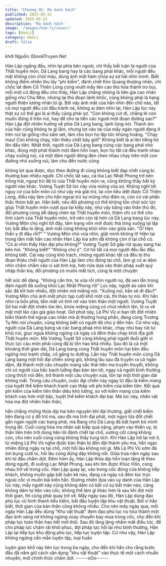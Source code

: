 ```yaml
---
title: "Chương 95: Ma danh hách"
published: 2025-05-22
updated: 2025-05-22
description: 'Ma danh hách'
image: '/images/han-li/cover/'
tags: [HanLi]
category: HanLi
draft: false
---
```


khởi
Nguồn: EbookTruyen.Net

Hàn Lập ngẩng đầu, nhìn lại phía bên ngoài, chỉ thấy bất luận là
người của Thất huyền môn, Dã Lang bang hay là các bang phái
khác, mỗi người đều mặt không còn chút máu, dùng ánh mắt hàm
chứa sự sợ hãi nhìn mình.
Biết không điềm nhiên thu lấy "phi kiếm", đánh chết Kim Quang
thượng nhân, chỉ chốc lát đem Cổ Thiên Long cùng mười mấy tên
cao thủ hóa thành tro bụi, mỗi một cử động đều cho thấy, Hàn
Lập chẳng những là tiên gia cao nhân giống như Chu Nho, nhưng
lại thủ đoạn lãnh khốc, cũng không phải là hạng người thiện
lương nhân từ gì.
Bởi vậy ánh mắt của hắn nhìn đến chỗ nào, tất cả mọi người đều
cúi đầu tránh né, không ai dám nhìn lại, Hàn Lập lúc này thật sự
có thể gọi là ai thấy cũng phải sợ.
"Còn không cút đi, chẳng lẻ còn muốn đứng ở trên núi, hay để
cho ta tiễn các ngươi một đoạn đường sao?" Hàn Lập đột nhiên
hướng về phía Dã Lang bang, lạnh lùng nói.
Thanh âm của hắn cũng không to gì lắm, nhưng lọt vào tai của
mấy ngàn người đang ở trên núi lại giống như sấm sét, làm cho
bọn họ lập tức khủng hoảng.
"Chạy mau! Còn không chạy, hắn thiêu chết bây giờ!" Không biết
là ai lên tiếng hô lên đầu tiên.
Nhất thời, người của Dã Lang bang cùng các bang phái nhỏ khác,
đùng một phát thành một đám hỗn loạn, bọn họ tất cả đều tranh
nhau chạy xuống núi, cả một đám người đông đen chen nhau
chạy trên một con đường nhỏ xuống núi, làm cho đến nước cũng

không lọt qua được, dọc theo đường đi cũng không biết đạp chết
cùng bị thương bao nhiêu người.
Chỉ chốc lát sau, cả tòa Lạc Nhật Phong trở nên trống trải, ngoại
trừ đệ tử của Thất huyền môn ra, cũng không thấy bất kỳ người
nào khác.
Vương Tuyệt Sở lúc này vừa mừng vừa sợ. Không nghĩ tới nguy
cơ của bổn môn cứ như vậy mà giải trừ, lại còn tiêu diệt được Cổ
Thiên Long, điều này làm cho hắn ngoại trừ sự mừng như điên ra,
còn có vài phần thắc thỏm bất an.
Hắn biết, nếu đối phương có thể không tốn chút sức lực giúp Thất
huyền môn vượt qua tai kiếp này, như vậy bằng vào thân thủ đó,
đối phương cũng dễ dàng chèn ép Thất huyền môn, thậm chí có
thể cho tình cảnh của Thất huyền môn, trở nên còn tệ hơn cả Dã
Lang bang lúc này.
Vương Môn chủ nghĩ tới đây, tâm trạng vốn mới được thả lỏng
xuống lại lập tức bắt đầu lo lắng, ánh mắt cũng không khỏi nhìn
vào giữa sân.
"Ồ! Hàn thần y đi đâu rồi?" " Vương Môn chủ vừa nhìn, giật mình
không ít!
Hiện tại trong tầm mắt hắn cao nhân Hàn Lập kia sớm đã không
còn ở tại chỗ cũ.
"Có ai nhìn thấy Hàn đại phu không?" Vương Tuyệt Sở gấp rút
quay sang hai bên hỏi.
"Không biết!"
"Không chú ý".
Cơ hồ tất cả mọi người đều lắc đầu không biết. Cái này cũng khó
trách, những người khác tất cả đều bị thủ đoạn thiêu chết người
của Hàn Lập làm cho đứng tại chỗ, làm gì có ai dám nhìn chằm
chằm vào vị sát tinh kia, hơn nữa dựa vào thân pháp xuất quỷ
nhập thần kia, đối phương có muốn mất tích, cũng là một chuyện

hết sức dể dàng.
"Không cần tìm, ta vừa rồi nhìn người nọ, đã xen lẫn trong đám
người đã xuống khỏi Lạc Nhật Phong rồi" Lúc này, người áo xám
khí sắc đã tốt hơn nhiều, đột nhiên mở miệng nói.
"Xuống núi, hắn sẽ đi đâu?" Vương Môn chủ ánh mắt phức tạp
cười khổ một cái, thì thào tự nói.
Khi hắn nhìn ra bốn phía, tầm mắt vô tình rơi vào trên thân một
người.
Vương Tuyệt Sở hai mắt đột nhiên lóe lên, khóe miệng cũng có
chút nhếch lên, lộ ra vẻ mặt một lão cáo già giảo hoạt.
Giờ phút này, Lệ Phi Vũ vì bạn tốt đột nhiên biến thành thế ngoại
cao nhân mà dị thường hưng phấn, đang cùng Trương Tụ Nhi nói
chuyện, cũng không biết có người đã chú ý đến hắn.
Cứ như vậy, người của Dã Lang bang và các bang phaá nhỏ
khác, chạy như bay rút lui khỏi núi, giục ngựa không ngừng cả
ngày cả đêm tháo chạy khỏi địa giới Thất huyền môn. Mà Vương
Tuyệt Sở cũng không phái người đuổi giết vì thực lực cảu môn
phái cũng đã bị tổn hao khá nhiều.
Sau đó là cả một khoảng thời gian dài, Dã Lang bang cùng Thất
huyền môn hai bên đều ngừng mọi tranh chấp, cố gắng tu dưỡng.
Lần này Thất huyền môn cùng Dã Lang bang một hồi đại chiến
sóng gió, không lâu sau đã truyền ra cả ngàn dặm, đã thành một
câu chuyện mang sắc thái tiên ma truyền thuyết, không chỉ có
người của hắc bạch lưỡng đạo bàn tán tới, ngay cả người bình
thường cũng thích nói đến, trở thành một câu chuyện xưa, tồn tại
một thời gian dài không mất.
Trong câu chuyện, cuộc đại chiến này ngay từ đầu là kiếm mang
của tuyệt thế kiếm khách tranh cao thấp với phi kiếm của kiếm
tiên. Kết quả phi kiếm của kiếm tiên thần diệu khó lường, so với
kiếm mang của kiếm khách cao hơn một bậc, tuyệt thế kiếm
khách đại bại. Mà lúc này, nhân vật hỏa ma đột nhiên hiện thân,

hắn chẳng những thừa dịp hai bên nguyên khí đại thương, giết
chết kiếm tiên đang có ý đồ trừ ma, sau đó ma tính đại phát, một
ngọn lửa đốt chết gần ngàn người các bang phái, mà Bang chủ
Dã Lang đã bất hạnh bỏ mình trong đó. Cuối cùng hỏa ma nhân
sát kiếp quá nặng, phạm vào thiên uy, bị thần tiên trên trời dùng
tiên lôi đánh chết tại chỗ, xương cốt cũng không còn, cho nên cuối
cùng cũng không thấy tung tích.
Khi Hàn Lập trở lại nơi ở, từ miệng Lệ Phi Vũ nghe được bản thân
bị đồn đãi thành yêu ma, hắn ngạc nhiên đứng ngây ra tại chỗ,
một hồi lâu không nói gì. Mà Lệ Phi Vũ sớm đã ôm bụng cười to,
hồi lâu cũng đứng dậy không nổi.
Giữa trưa năm ngày sau khi tử đấu chấm dứt.
Đêm hôm ấy, Hàn Lập thừa dịp hỗn loạn lặng lẽ theo dòng người,
đi xuống Lạc Nhật Phong, sau khi tìm được Khúc Hồn, cùng nhau
trở về trong cốc.
Hàn Lập quay lại, vào trong cốc đóng cửa không tiếp khách,
không muốn gặp bất luận kẻ nào, đang cả ngày cả đêm túc trực
ngoài cốc vì muốn bái kiến hắn.
Đương nhiên dựa vào uy danh của Hàn Lập lúc này, mấy người
này cũng không dám có bất cứ sự bất mãn nào, càng không dám
tự tiện vào cốc, không thể làm gì khác hơn là sau khi đợi một thời
gian, thì cũng phải quay trở về.
Mấy ngày sau đó, Hàn Lập dùng đạo phù lục vũ hình thanh tiểu
kiếm, bắt đầu luyện tập khu vật thuật.
Bởi vì hắn biết, thời gian của bản thân cũng không nhiều. Cho nên
mấy ngày qua, mỗi ngày Hàn Lập đều dùng "Khu vật thuật" đem
đạo phù lục nọ hóa thành một đạo ánh sáng nờ không ngừng
xoay chuyển bay múa trong cốc, cho đến khi pháp lực toàn thân
hao hết mới thôi. Sau đó lẳng lặng nhắm mắt điều tức, để cho
pháp lực chậm rãi khôi phục, đợi pháp lực hồi lại như bình
thường, Hàn Lập lại tiếp tục khu động phù lục, tiếp tục luyện tập.
Cứ như vậy, Hàn Lập không ngừng cần mẫn luyện tập, loại huấn

luyện gian khổ này liên tục trong ba ngày, cho đến khi hắn cho
rằng bước đầu đã nắm giữ cách vận dụng "khu vật thuật" vào
thực tế một cách nhuần nhuyễn, mới chính thức chấm dứt.
------oOo------
